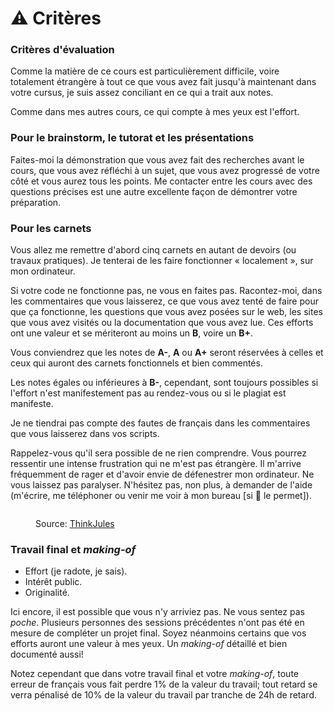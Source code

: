 # ⚠ Critères

### Critères d'évaluation

Comme la matière de ce cours est particulièrement difficile, voire totalement étrangère à tout ce que vous avez fait jusqu'à maintenant dans votre cursus, je suis assez conciliant en ce qui a trait aux notes.

Comme dans mes autres cours, ce qui compte à mes yeux est l'effort.

### Pour le brainstorm, le tutorat et les présentations

Faites-moi la démonstration que vous avez fait des recherches avant le cours, que vous avez réfléchi à un sujet, que vous avez progressé de votre côté et vous aurez tous les points. Me contacter entre les cours avec des questions précises est une autre excellente façon de démontrer votre préparation.

### Pour les carnets

Vous allez me remettre d'abord cinq carnets en autant de devoirs (ou travaux pratiques). Je tenterai de les faire fonctionner « localement », sur mon ordinateur.

Si votre code ne fonctionne pas, ne vous en faites pas. Racontez-moi, dans les commentaires que vous laisserez, ce que vous avez tenté de faire pour que ça fonctionne, les questions que vous avez posées sur le web, les sites que vous avez visités ou la documentation que vous avez lue. Ces efforts ont une valeur et se mériteront au moins un **B**, voire un **B+**.

Vous conviendrez que les notes de **A-**, **A** ou **A+** seront réservées à celles et ceux qui auront des carnets fonctionnels et bien commentés.

Les notes égales ou inférieures à **B-**, cependant, sont toujours possibles si l'effort n'est manifestement pas au rendez-vous ou si le plagiat est manifeste.

Je ne tiendrai pas compte des fautes de français dans les commentaires que vous laisserez dans vos scripts.

Rappelez-vous qu'il sera possible de ne rien comprendre. Vous pourrez ressentir une intense frustration qui ne m'est pas étrangère. Il m'arrive fréquemment de rager et d'avoir envie de défenestrer mon ordinateur. Ne vous laissez pas paralyser. N'hésitez pas, non plus, à demander de l'aide (m'écrire, me téléphoner ou venir me voir à mon bureau \[si :microbe: le permet]).

<figure><img src="../.gitbook/assets/lapid.gif" alt=""><figcaption><p>Source: <a href="https://tenor.com/fr/users/thinkjules">ThinkJules</a></p></figcaption></figure>

### Travail final et _making-of_

* Effort (je radote, je sais).
* Intérêt public.
* Originalité.

Ici encore, il est possible que vous n'y arriviez pas. Ne vous sentez pas _poche_. Plusieurs personnes des sessions précédentes n'ont pas été en mesure de compléter un projet final. Soyez néanmoins certains que vos efforts auront une valeur à mes yeux. Un _making-of_ détaillé et bien documenté aussi!

Notez cependant que dans votre travail final et votre _making-of_, toute erreur de français vous fait perdre 1% de la valeur du travail; tout retard se verra pénalisé de 10% de la valeur du travail par tranche de 24h de retard.
